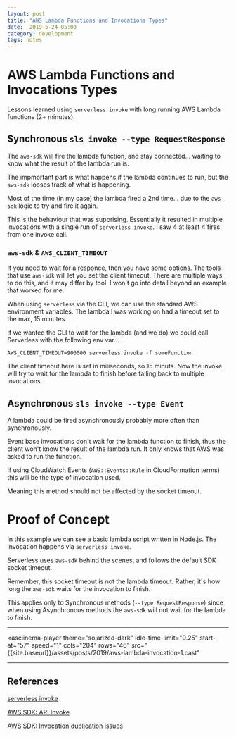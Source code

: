 ```yaml
---
layout: post
title: "AWS Lambda Functions and Invocations Types"
date:  2019-5-24 05:00
category: development
tags: notes
---
```


# AWS Lambda Functions and Invocations Types

Lessons learned using `serverless invoke` with long running AWS Lambda functions (2+ minutes).

## Synchronous `sls invoke --type RequestResponse`

The `aws-sdk` will fire the lambda function, and stay connected... waiting to know what the result of the lambda run is.

The impmortant part is what happens if the lambda continues to run, but the `aws-sdk` looses track of what is happening.

Most of the time (in my case) the lambda fired a 2nd time... due to the `aws-sdk` logic to try and fire it again.

This is the behaviour that was supprising. Essentially it resulted in multiple invocations with a single run of `serverless invoke`. I saw 4 at least 4 fires from one invoke call.

### `aws-sdk` & `AWS_CLIENT_TIMEOUT`

If you need to wait for a responce, then you have some options. The tools that use `aws-sdk` will let you set the client timeout. There are multiple ways to do this, and it may differ by tool. I won't go into detail beyond an example that worked for me.

When using `serverless` via the CLI, we can use the standard AWS environment variables. The lambda I was working on had a timeout set to the max, 15 minutes.

If we wanted the CLI to wait for the lambda (and we do) we could call Serverless with the following env var...

`AWS_CLIENT_TIMEOUT=900000 serverless invoke -f someFunction`

The client timeout here is set in miliseconds, so 15 minuts. Now the invoke will try to wait for the lambda to finish before falling back to multiple invocations.

## Asynchronous `sls invoke --type Event`

A lambda could be fired asynchronously probably more often than synchronously.

Event base invocations don't wait for the lambda function to finish, thus the client won't know the result of the lambda run. It only knows that AWS was asked to run the function.

If using CloudWatch Events (`AWS::Events::Rule` in CloudFormation terms) this will be the type of invocation used.

Meaning this method should not be affected by the socket timeout.

# Proof of Concept

In this example we can see a basic lambda script written in Node.js. The invocation happens via `serverless invoke`.

Serverless uses `aws-sdk` behind the scenes, and follows the default SDK socket timeout.

Remember, this socket timeout is not the lambda timeout. Rather, it's how long the `aws-sdk` waits for the invocation to finish.

This applies only to Synchronous methods (`--type RequestResponse`) since when using Asynchronous methods the `aws-sdk` will not wait for the lambda to finish.

---

<asciinema-player
    theme="solarized-dark"
    idle-time-limit="0.25"
    start-at="57"
    speed="1"
    cols="204" rows="46"
    src="{{site.baseurl}}/assets/posts/2019/aws-lambda-invocation-1.cast"
></asciinema-player>

---

## References

[serverless invoke](https://serverless.com/framework/docs/providers/aws/cli-reference/invoke/)

[AWS SDK: API Invoke](https://docs.aws.amazon.com/lambda/latest/dg/API_Invoke.html)

[AWS SDK: Invocation duplication issues](https://aws.amazon.com/premiumsupport/knowledge-center/lambda-function-retry-timeout-sdk/)